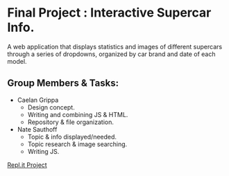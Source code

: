 # Final Project : Interactive Supercar Info.

A web application that displays statistics and images of different supercars through a series of dropdowns, organized by car brand and date of each model.

## Group Members & Tasks:
  - Caelan Grippa
      - Design concept.
      - Writing and combining JS & HTML.
      - Repository & file organization.
  - Nate Sauthoff
      - Topic & info displayed/needed.
      - Topic research & image searching.
      - Writing JS.


[Repl.it Project](https://replit.com/join/jebhytom-caelangrippa)
